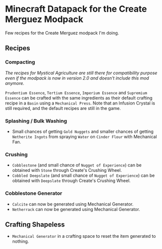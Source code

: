 # Minecraft Datapack for the Create Merguez Modpack

Few recipes for the Create Merguez modpack I'm doing.

## Recipes
### Compacting
*The recipes for Mystical Agriculture are still there for compatibility purpose even if the modpack is now in version 2.0 and doesn't include this mod anymore.*

`Prudentium Essence`, `Tertium Essence`, `Imperium Essence` and `Supremium Essence` can be crafted with the same ingredients as their default crafting recipe in a `Basin` using a `Mechanical Press`. Note that an Infusion Crystal is still required, and the default recipes are still in the game.

### Splashing / Bulk Washing
 + Small chances of getting `Gold Nuggets` and smaller chances of getting `Netherite Ingots` from spraying `Water` on `Cinder Flour` with Mechanical Fan.

### Crushing
 + `Cobblestone` (and small chance of `Nugget of Experience`) can be obtained with `Stone` through Create's Crushing Wheel.
 + `Cobbled Deepslate` (and small chance of `Nugget of Experience`) can be obtained with `Deepslate` through Create's Crushing Wheel.

### Cobblestone Generator
 + `Calcite` can now be generated using Mechanical Generator.
 + `Netherrack` can now be generated using Mechanical Generator.

## Crafting Shapeless
 + `Mechanical Generator` in a crafting space to reset the item generated to nothing.